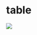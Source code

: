 # table
<img src="https://www.google.com/imgres?imgurl=https%3A%2F%2Fupload.wikimedia.org%2Fwikipedia%2Fcommons%2F3%2F3c%2FIMG_logo_%25282017%2529.svg&tbnid=BD1Mn-7CrhkJeM&vet=12ahUKEwiOy6Dxx5r-AhUn9nMBHciDC4kQMygBegUIARDnAQ..i&imgrefurl=https%3A%2F%2Fen.wikipedia.org%2Fwiki%2FIMG_(company)&docid=TuPHa6zZOTIdYM&w=1401&h=565&q=img&ved=2ahUKEwiOy6Dxx5r-AhUn9nMBHciDC4kQMygBegUIARDnAQ">
